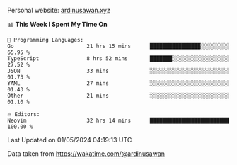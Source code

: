 Personal website: [ardinusawan.xyz](https://ardinusawan.xyz)

<!--START_SECTION:waka-->
📊 **This Week I Spent My Time On** 

```text
💬 Programming Languages: 
Go                       21 hrs 15 mins      ████████████████░░░░░░░░░   65.95 % 
TypeScript               8 hrs 52 mins       ███████░░░░░░░░░░░░░░░░░░   27.52 % 
JSON                     33 mins             ░░░░░░░░░░░░░░░░░░░░░░░░░   01.73 % 
YAML                     27 mins             ░░░░░░░░░░░░░░░░░░░░░░░░░   01.43 % 
Other                    21 mins             ░░░░░░░░░░░░░░░░░░░░░░░░░   01.10 % 

🔥 Editors: 
Neovim                   32 hrs 14 mins      █████████████████████████   100.00 % 
```


 Last Updated on 01/05/2024 04:19:13 UTC
<!--END_SECTION:waka-->
Data taken from https://wakatime.com/@ardinusawan

